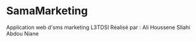 # SamaMarketing
Application web d'sms marketing
L3TDSI
Réalisé par : Ali Houssene SIlahi
               Abdou Niane

